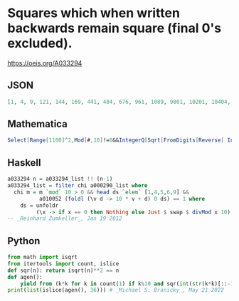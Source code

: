 # Squares which when written backwards remain square \(final 0's excluded\)\.
https://oeis.org/A033294
## JSON
```JSON
[1, 4, 9, 121, 144, 169, 441, 484, 676, 961, 1089, 9801, 10201, 10404, 10609, 12321, 12544, 12769, 14641, 14884, 40401, 40804, 44521, 44944, 48841, 69696, 90601, 94249, 96721, 698896, 1002001, 1004004, 1006009, 1022121, 1024144, 1026169]
```
## Mathematica
```Mathematica
Select[Range[1100]^2,Mod[#,10]!=0&&IntegerQ[Sqrt[FromDigits[Reverse[ IntegerDigits[ #]]]]]&] (* _Harvey P. Dale_, Oct 28 2013 *)
```
## Haskell
```Haskell
a033294 n = a033294_list !! (n-1)
a033294_list = filter chi a000290_list where
  chi m = m `mod` 10 > 0 && head ds `elem` [1,4,5,6,9] &&
          a010052 (foldl (\v d -> 10 * v + d) 0 ds) == 1 where
    ds = unfoldr
         (\x -> if x == 0 then Nothing else Just $ swap $ divMod x 10) m
-- _Reinhard Zumkeller_, Jan 19 2012
```
## Python
```Python
from math import isqrt
from itertools import count, islice
def sqr(n): return isqrt(n)**2 == n
def agen():
    yield from (k*k for k in count(1) if k%10 and sqr(int(str(k*k)[::-1])))
print(list(islice(agen(), 36))) # _Michael S. Branicky_, May 21 2022
```

